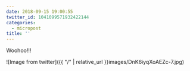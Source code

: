 ```yaml
---
date: 2018-09-15 19:00:55
twitter_id: 1041099571932422144
categories:
  - micropost
title: ''
---
```


Woohoo!!!

![Image from twitter]({{ "/" | relative_url  }}images/DnK6iyqXoAEZc-7.jpg)
